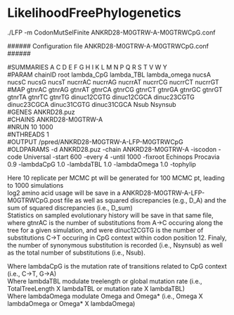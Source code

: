 # LikelihoodFreePhylogenetics


./LFP -m CodonMutSelFinite ANKRD28-M0GTRW-A-M0GTRWCpG.conf

\###### Configuration file ANKRD28-M0GTRW-A-M0GTRWCpG.conf ######

\#SUMMARIES  A C D E F G H I K L M N P Q R S T V W Y <br>
\#PARAM  chainID root    lambda_CpG  lambda_TBL  lambda_omega    nucsA   nucsC   nucsG   nucsT   nucrrAC nucrrAG nucrrAT nucrrCG nucrrCT nucrrGT <br>
\#MAP    gtnrAC  gtnrAG  gtnrAT  gtnrCA  gtnrCG  gtnrCT  gtnrGA  gtnrGC  gtnrGT  gtnrTA  gtnrTC  gtnrTG  dinuc12CGTG dinuc12CGCA dinuc23CGTG dinuc23CGCA dinuc31CGTG dinuc31CGCA Nsub  Nsynsub <br>
\#GENES ANKRD28.puz <br>
\#CHAINS ANKRD28-M0GTRW-A <br>
\#NRUN 10 1000 <br>
\#NTHREADS 1 <br>
\#OUTPUT /ppred/ANKRD28-M0GTRW-A-LFP-M0GTRWCpG <br>
\#OLDPARAMS -d ANKRD28.puz -chain ANKRD28-M0GTRW-A -iscodon -code Universal -start 600 -every 4 -until 1000 -fixroot Echinops Procavia 0.9 -lambdaCpG 1.0 -lambdaTBL 1.0 -lambdaOmega 1.0 -tophylip<br>

Here 10 replicate per MCMC pt will be generated for 100 MCMC pt, leading to 1000 simulations <br>
log2 amino acid usage will be save in a ANKRD28-M0GTRW-A-LFP-M0GTRWCpG.post file as well as squared discrepancies (e.g., D_A)  and the sum of squared discrepancies (i.e., D_sum) <br>
Statistics on sampled evolutionary history will be save in that same file, where gtnrAC is the number of substitutions from A->C occuring along the tree for a given simulation, and were dinuc12CGTG is the number of substitutions C->T occuring in CpG context within codon position 12. Finaly, the number of synonymous substitution is recorded (i.e., Nsynsub) as well as the total number of substitutions (i.e., Nsub). <br> 


Where lambdaCpG is the mutation rate of transitions related to CpG context (i.e., C->T, G->A) <br>
Where lambdaTBL modulate treelength or global mutation rate (i.e., TotalTreeLength X lambdaTBL or mutation rate X lambdaTBL) <br>
Where lambdaOmega modulate Omega and Omega* (i.e., Omega X lambdaOmega or Omega* X lambdaOmega) <br>






